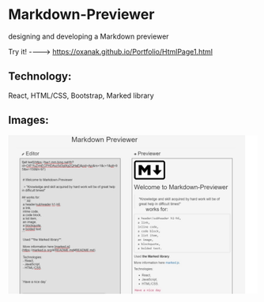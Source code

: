 # Markdown-Previewer

designing and developing a Markdown previewer  

Try it! ---->  https://oxanak.github.io/Portfolio/HtmlPage1.html

## Technology:
React, HTML/CSS, Bootstrap, Marked library

## Images: 

![alt text](https://github.com/OxanaK/Markdown-Previewer/blob/master/example_photos/markdownpreviewer.jpg)
